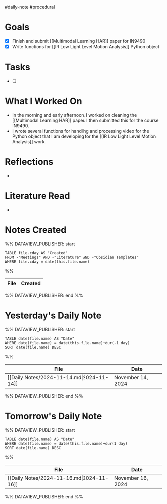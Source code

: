 #daily-note #procedural 

# Goals

- [x] Finish and submit [[Multimodal Learning HAR]] paper for IN9490
- [x] Write functions for [[IR Low Light Level Motion Analysis]] Python object
# Tasks

- [ ] 

# What I Worked On

- In the morning and early afternoon, I worked on cleaning the [[Multimodal Learning HAR]] paper. I then submitted this for the course IN9490.
- I wrote several functions for handling and processing video for the Python object that I am developing for the [[IR Low Light Level Motion Analysis]] work.

# Reflections

- 

# Literature Read

- 

# Notes Created


%% DATAVIEW_PUBLISHER: start
```dataview
TABLE file.cday AS "Created"
FROM -"Meetings" AND -"Literature" AND -"Obsidian Templates"
WHERE file.cday = date(this.file.name)
```
%%

| File | Created |
| ---- | ------- |

%% DATAVIEW_PUBLISHER: end %%

# Yesterday's Daily Note

%% DATAVIEW_PUBLISHER: start
```dataview
TABLE date(file.name) AS "Date"
WHERE date(file.name) = date(this.file.name)+dur(-1 day)
SORT date(file.name) DESC
```
%%

| File                                      | Date              |
| ----------------------------------------- | ----------------- |
| [[Daily Notes/2024-11-14.md\|2024-11-14]] | November 14, 2024 |

%% DATAVIEW_PUBLISHER: end %%
# Tomorrow's Daily Note

%% DATAVIEW_PUBLISHER: start
```dataview
TABLE date(file.name) AS "Date"
WHERE date(file.name) = date(this.file.name)+dur(1 day)
SORT date(file.name) DESC
```
%%

| File                                      | Date              |
| ----------------------------------------- | ----------------- |
| [[Daily Notes/2024-11-16.md\|2024-11-16]] | November 16, 2024 |

%% DATAVIEW_PUBLISHER: end %%


